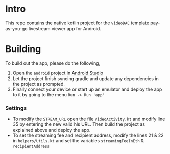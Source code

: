 # Intro

This repo contains the native kotlin project for the `videoDAC` template pay-as-you-go livestream viewer app for Android.

# Building

To build out the app, please do the following,

1. Open the `android` project in [Android Studio](https://developer.android.com/studio)
2. Let the project finish syncing gradle and update any dependencies in the project as prompted.
3. Finally connect your device or start up an emulator and deploy the app to it by going to the menu `Run -> Run 'app'`

### Settings

- To modify the `STREAM_URL` open the file `VideoActivity.kt` and modify line 35 by entering the new valid hls URL. Then build the project as explained above and deploy the app.
- To set the streaming fee and recipient address, modify the lines 21 & 22 in `helpers/Utils.kt` and set the variables `streamingFeeInEth` & `recipientAddress`

